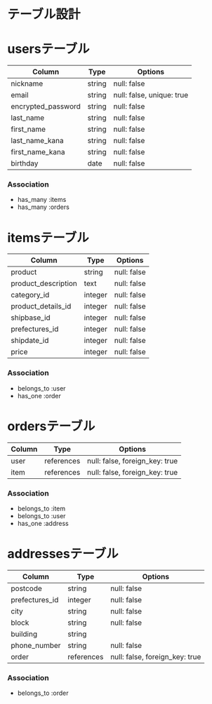 # テーブル設計

# usersテーブル
| Column             | Type   | Options     |
| ------------------ | ------ | ----------- |
| nickname           | string | null: false |
| email              | string | null: false, unique: true |
| encrypted_password | string | null: false |
| last_name          | string | null: false |
| first_name         | string | null: false |
| last_name_kana     | string | null: false |
| first_name_kana    | string | null: false |
| birthday           | date   | null: false |

### Association
- has_many :items
- has_many :orders

# itemsテーブル
| Column                 | Type       | Options                        |
| ---------------------- | ---------- | ------------------------------ |
| product                | string      | null: false                   |
| product_description    | text       | null: false                    |
| category_id            | integer    | null: false                    |
| product_details_id     | integer    | null: false                    |
| shipbase_id            | integer    | null: false                    |
| prefectures_id         | integer    | null: false                    |
| shipdate_id            | integer    | null: false                    |
| price                  | integer    | null: false                    |

### Association
- belongs_to :user
- has_one :order

# ordersテーブル
| Column     | Type       | Options                        |
| ---------- | ---------- | ------------------------------ |
| user       | references | null: false, foreign_key: true |
| item       | references | null: false, foreign_key: true |

### Association
- belongs_to :item
- belongs_to :user
- has_one :address

# addressesテーブル
| Column         | Type       | Options                        |
| ---------------| ---------- | ------------------------------ |
| postcode       | string     | null: false                    |
| prefectures_id | integer    | null: false                    |
| city           | string     | null: false                    |
| block          | string     | null: false                    |
| building       | string     |                                |
| phone_number   | string     | null: false                    |
| order          | references | null: false, foreign_key: true |

### Association
- belongs_to :order
